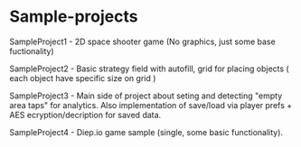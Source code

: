 # Sample-projects

SampleProject1 - 2D space shooter game (No graphics, just some base fuctionality)

SampleProject2 - Basic strategy field with autofill, grid for placing objects ( each object have specific size on grid )

SampleProject3 - Main side of project about seting and detecting "empty area taps" for analytics. Also implementation of save/load via player prefs + AES ecryption/decription for saved data.

SampleProject4 - Diep.io game sample (single, some basic functionality).
